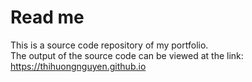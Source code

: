 # Read me
This is a source code repository of my portfolio.  
The output of the source code can be viewed at the link: https://thihuongnguyen.github.io